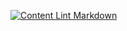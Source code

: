 [![Content Lint Markdown](https://github.com/github/docs/actions/workflows/content-lint-markdown.yml/badge.svg)](https://github.com/github/docs/actions/workflows/content-lint-markdown.yml)
